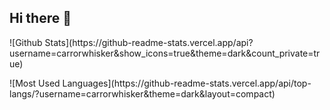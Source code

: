 ## Hi there 👋

<p alian="center">
![Github Stats](https://github-readme-stats.vercel.app/api?username=carrorwhisker&show_icons=true&theme=dark&count_private=true)
  </p>
![Most Used Languages](https://github-readme-stats.vercel.app/api/top-langs/?username=carrorwhisker&theme=dark&layout=compact)

<!--
**carrorwhisker/carrorwhisker** is a ✨ _special_ ✨ repository because its `README.md` (this file) appears on your GitHub profile.

Here are some ideas to get you started:

- 🔭 I’m currently working on ...
- 🌱 I’m currently learning ...
- 👯 I’m looking to collaborate on ...
- 🤔 I’m looking for help with ...
- 💬 Ask me about ...
- 📫 How to reach me: ...
- 😄 Pronouns: ...
- ⚡ Fun fact: ...
-->
